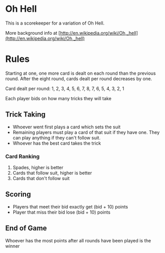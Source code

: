 # Oh Hell

This is a scorekeeper for a variation of Oh Hell.

More background info at [http://en.wikipedia.org/wiki/Oh,_hell](http://en.wikipedia.org/wiki/Oh,_hell)

# Rules

Starting at one, one more card is dealt on each round than the previous round.  After the eight round, cards dealt per round decreases by one.

Card dealt per round:
1, 2, 3, 4, 5, 6, 7, 8, 7, 6, 5, 4, 3, 2, 1

Each player bids on how many tricks they will take

## Trick Taking

- Whoever went first plays a card which sets the suit
- Remaining players must play a card of that suit if they have one.  They can play anything if they can't follow suit.
- Whoever has the best card takes the trick

### Card Ranking

1. Spades, higher is better
2. Cards that follow suit, higher is better
3. Cards that don't follow suit

## Scoring

- Players that meet their bid exactly get (bid + 10) points
- Player that miss their bid lose (bid + 10) points

## End of Game

Whoever has the most points after all rounds have been played is the winner
